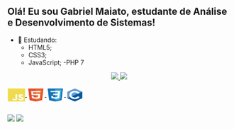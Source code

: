 ## Olá! Eu sou Gabriel Maiato, estudante de Análise e Desenvolvimento de Sistemas!

- 🌱 Estudando:
     -  HTML5;
     -  CSS3;
     -  JavaScript; 
     -PHP 7  

<div align="center">
  <a href="https://github.com/GabrielMaiato">
  <img height="180em" src="https://scontent.fpoa8-1.fna.fbcdn.net/v/t39.30808-6/269750980_5005332319479670_8782559197634697993_n.jpg?_nc_cat=105&ccb=1-5&_nc_sid=09cbfe&_nc_ohc=Qp6SrUtIUhAAX9Pv9ls&_nc_ht=scontent.fpoa8-1.fna&oh=00_AT95FeKjuH7tvO3fYJBklUuqNEEXzoR5mKCgSUiK-17bwQ&oe=62443C40"/>
  <img height="180em" src="https://github-readme-stats.vercel.app/api/top-langs/?username=GabrielMaiato&layout=compact&langs_count=7&theme=dracula"/>
</div>
<div style="display: inline_block"><br>
  <img align="center" alt="Gabriel-Js" height="30" width="40" src="https://raw.githubusercontent.com/devicons/devicon/master/icons/javascript/javascript-plain.svg">
  <img align="center" alt="Gabriel-HTML" height="30" width="40" src="https://raw.githubusercontent.com/devicons/devicon/master/icons/html5/html5-original.svg">
  <img align="center" alt="Gabriel-CSS" height="30" width="40" src="https://raw.githubusercontent.com/devicons/devicon/master/icons/css3/css3-original.svg">
  <img align="center" alt="Gabriel-C" height="30" width="40" src="https://raw.githubusercontent.com/devicons/devicon/master/icons/c/c-original.svg">
</div>
  
  ##
 
<div> 
  <a href = "mailto:gabrielomaiato@gmail.com"><img src="https://img.shields.io/badge/-Gmail-%23333?style=for-the-badge&logo=gmail&logoColor=white" target="_blank"></a>
  <a href="https://www.linkedin.com/in/gabriel-maiato-a8530a1b1/" target="_blank"><img src="https://img.shields.io/badge/-LinkedIn-%230077B5?style=for-the-badge&logo=linkedin&logoColor=white" target="_blank"></a>
